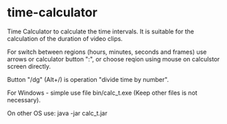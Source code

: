 # time-calculator
Time Calculator to calculate the time intervals.
It is suitable for the calculation of the duration of video clips.


For switch between regions (hours, minutes, seconds and frames) use arrows or calculator button ":", 
or choose reqion using mouse on calculstor screen directly.

Button "/dg" (Alt+/) is operation "divide time by number".



For Windows - simple use file bin/calc_t.exe (Keep other files is not necessary).

On other OS use: java -jar calc_t.jar